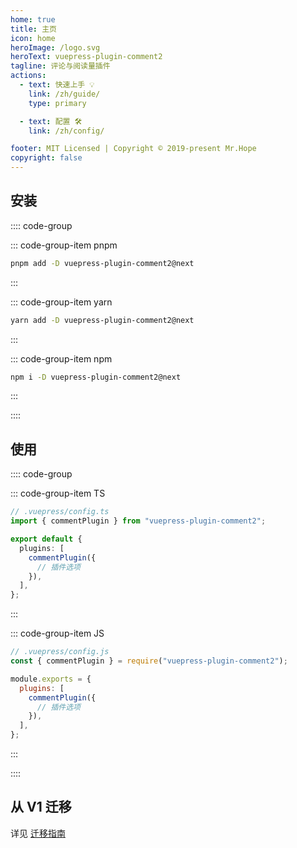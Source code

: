 ```yaml
---
home: true
title: 主页
icon: home
heroImage: /logo.svg
heroText: vuepress-plugin-comment2
tagline: 评论与阅读量插件
actions:
  - text: 快速上手 💡
    link: /zh/guide/
    type: primary

  - text: 配置 🛠
    link: /zh/config/

footer: MIT Licensed | Copyright © 2019-present Mr.Hope
copyright: false
---
```


## 安装

:::: code-group

::: code-group-item pnpm

```bash
pnpm add -D vuepress-plugin-comment2@next
```

:::

::: code-group-item yarn

```bash
yarn add -D vuepress-plugin-comment2@next
```

:::

::: code-group-item npm

```bash
npm i -D vuepress-plugin-comment2@next
```

:::

::::

## 使用

:::: code-group

::: code-group-item TS

```ts
// .vuepress/config.ts
import { commentPlugin } from "vuepress-plugin-comment2";

export default {
  plugins: [
    commentPlugin({
      // 插件选项
    }),
  ],
};
```

:::

::: code-group-item JS

```js
// .vuepress/config.js
const { commentPlugin } = require("vuepress-plugin-comment2");

module.exports = {
  plugins: [
    commentPlugin({
      // 插件选项
    }),
  ],
};
```

:::

::::

## 从 V1 迁移

详见 [迁移指南](./migration.md)
